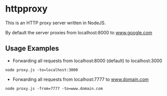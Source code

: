 # httpproxy
This is an HTTP proxy server written in NodeJS. 


By default the server proxies from localhost:8000 to www.google.com
## Usage Examples
- Forwarding all requests from localhost:8000 (default) to localhost:3000

```
node proxy.js -to=localhost:3000 
```

- Forwarding all requests from localhost:7777 to www.domain.com

```
node proxy.js -from=7777 -to=www.domain.com
```

